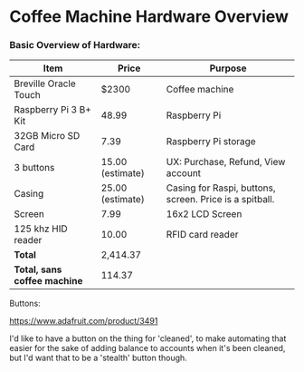 # Coffee Machine Hardware Overview

### Basic Overview of Hardware:

| Item | Price | Purpose |
| --- | --- | ---- |
| Breville Oracle Touch |  $2300 | Coffee machine |
| Raspberry Pi 3 B+ Kit | 48.99 | Raspberry Pi |
| 32GB Micro SD Card | 7.39 | Raspberry Pi storage |
| 3 buttons | 15.00 (estimate) | UX: Purchase, Refund, View account |
| Casing | 25.00 (estimate) | Casing for Raspi, buttons, screen. Price is a spitball. |
| Screen | 7.99 | 16x2 LCD Screen |
| 125 khz HID reader | 10.00 | RFID card reader |
| **Total** | 2,414.37 |    |
| **Total, sans coffee machine** | 114.37 |    |


Buttons:

https://www.adafruit.com/product/3491

I'd like to have a button on the thing for 'cleaned', to make automating that easier for the sake of adding balance to accounts when it's been cleaned, but I'd want that to be a 'stealth' button though.
